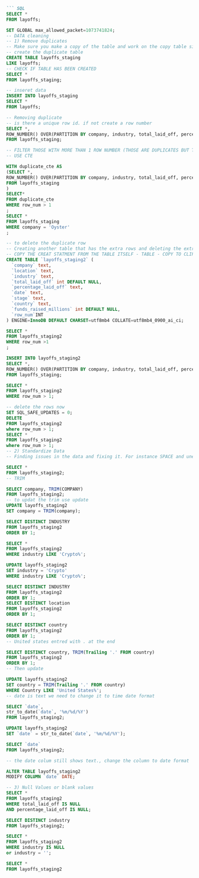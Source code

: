 ```Markdown
``` SQL
SELECT *
FROM layoffs;

SET GLOBAL max_allowed_packet=1073741824;
-- DATA cleaning
-- 1) Remove duplicates
-- Make sure you make a copy of the table and work on the copy table since we are altering the dataset
-- create the duplicate table
CREATE TABLE layoffs_staging
LIKE layoffs;
-- CHECK IF TABLE HAS BEEN CREATED
SELECT *
FROM layoffs_staging;

-- inseret data
INSERT INTO layoffs_staging
SELECT *
FROM layoffs;

-- Removing duplicate
-- is there a unique row id. if not create a row number
SELECT *,
ROW_NUMBER() OVER(PARTITION BY company, industry, total_laid_off, percentage_laid_off, 'date') as row_num
FROM layoffs_staging;

-- FILTER THOSE WITH MORE THAN 1 ROW NUMBER (THOSE ARE DUPLICATES BUT TAKE A CLOSER LOOK BEFORE DELETING THEM
-- USE CTE 

WITH duplicate_cte AS
(SELECT *,
ROW_NUMBER() OVER(PARTITION BY company, industry, total_laid_off, percentage_laid_off, 'date', stage, country, funds_raised_millions) as row_num
FROM layoffs_staging
)
SELECT*
FROM duplicate_cte
WHERE row_num > 1
;
SELECT *
FROM layoffs_staging 
WHERE company = 'Oyster'
;

-- to delete the duplicate row
-- Creating another table that has the extra rows and deleting the extra rows since we can nt delete the CTE table on mysql
-- COPY THE CREAT STATMENT FROM THE TABLE ITSELF - TABLE - COPY TO CLIPBOARD- CREATE STATMENT
CREATE TABLE `layoffs_staging2` (
  `company` text,
  `location` text,
  `industry` text,
  `total_laid_off` int DEFAULT NULL,
  `percentage_laid_off` text,
  `date` text,
  `stage` text,
  `country` text,
  `funds_raised_millions` int DEFAULT NULL,
  `row_num`INT
) ENGINE=InnoDB DEFAULT CHARSET=utf8mb4 COLLATE=utf8mb4_0900_ai_ci;

SELECT *
FROM layoffs_staging2
WHERE row_num >1
;

INSERT INTO layoffs_staging2
SELECT *,
ROW_NUMBER() OVER(PARTITION BY company, industry, total_laid_off, percentage_laid_off, 'date',stage, country, funds_raised_millions) as row_num
FROM layoffs_staging;

SELECT *
FROM layoffs_staging2
WHERE row_num > 1;

-- delete the rows now
SET SQL_SAFE_UPDATES = 0;
DELETE
FROM layoffs_staging2
where row_num > 1;
SELECT *
FROM layoffs_staging2
where row_num > 1;
-- 2) Standardize Data
-- Finding issues in the data and fixing it. For instance SPACE and unecessary punctuations like .alter

SELECT *
FROM layoffs_staging2;
-- TRIM

SELECT company, TRIM(COMPANY)
FROM layoffs_staging2;
-- to updat the trim use update
UPDATE layoffs_staging2
SET company = TRIM(company);

SELECT DISTINCT INDUSTRY
FROM layoffs_staging2
ORDER BY 1;

SELECT *
FROM layoffs_staging2
WHERE industry LIKE 'Crypto%';

UPDATE layoffs_staging2
SET industry = 'Crypto'
WHERE industry LIKE 'Crypto%';

SELECT DISTINCT INDUSTRY
FROM layoffs_staging2
ORDER BY 1;
SELECT DISTINCT location
FROM layoffs_staging2
ORDER BY 1;

SELECT DISTINCT country
FROM layoffs_staging2
ORDER BY 1;
-- United states entred with . at the end

SELECT DISTINCT country, TRIM(Trailing '.' FROM country)
FROM layoffs_staging2
ORDER BY 1;
-- Then update

UPDATE layoffs_staging2
SET country = TRIM(Trailing '.' FROM country)
WHERE Country LIKE 'United States%';
-- date is text we need to change it to time date format

SELECT `date`,
str_to_date(`date`, '%m/%d/%Y')
FROM layoffs_staging2;

UPDATE layoffs_staging2
SET `date` = str_to_date(`date`, '%m/%d/%Y');

SELECT `date`
FROM layoffs_staging2;

-- the date colum still shows text., change the column to date format

ALTER TABLE layoffs_staging2
MODIFY COLUMN `date` DATE;

-- 3) Null Values or blank values
SELECT *
FROM layoffs_staging2
WHERE total_laid_off IS NULL
AND percentage_laid_off IS NULL;

SELECT DISTINCT industry
FROM layoffs_staging2;

SELECT *
FROM layoffs_staging2
WHERE industry IS NULL
or industry = '';

SELECT *
FROM layoffs_staging2

